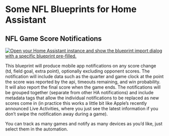 # Some NFL Blueprints for Home Assistant

## NFL Game Score Notifications
[![Open your Home Assistant instance and show the blueprint import dialog with a specific blueprint pre-filled.](https://my.home-assistant.io/badges/blueprint_import.svg)](https://my.home-assistant.io/redirect/blueprint_import/?blueprint_url=https%3A%2F%2Fgithub.com%2Fgonzotek%2Fhomeassistant-blueprints%2Fblob%2Fmain%2Fha-nfl-game-score-notifications.yaml)

This blueprint will produce mobile app notifications on any score change (td, field goal, extra point), optionally excluding opponent scores. The notification will include data such as the quarter and game clock at the point the score was reported by the api, timeouts remaining, and win probability. It will also report the final score when the game ends. The notifications will be grouped together (separate from other HA notifications) and include metadata tags that allow the individual notifications to be replaced as new scores come in (in practice this works a little bit like Apple’s recently announced Live Activities, where you just see the latest information if you don’t swipe the notification away during a game).

You can track as many games and notify as many devices as you’d like, just select them in the automation.
